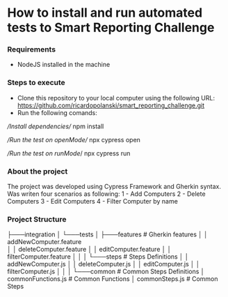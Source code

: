 <H1>How to install and run automated tests to Smart Reporting Challenge</h1>

<h3>Requirements</h3>

- NodeJS installed in the machine

<h3>Steps to execute</h3>

- Clone this repository to your local computer using the following URL: https://github.com/ricardopolanski/smart_reporting_challenge.git
- Run the following comands:

*/Install dependencies/*
npm install

*/Run the test on openMode/*
npx cypress open

*/Run the test on runMode*/
npx cypress run


<h3>About the project</h3>

The project was developed using Cypress Framework and Gherkin syntax.
Was writen four scenarios as following:
  1 - Add Computers
  2 - Delete Computers
  3 - Edit Computers
  4 - Filter Computer by name
  
<h3>Project Structure</h3>

├───integration
│   └───tests
│       ├───features                              # Gherkin features
│       │       addNewComputer.feature  
│       │       deleteComputer.feature
│       │       editComputer.feature
│       │       filterComputer.feature
│       │
│       └───steps                                 # Steps Definitions
│           │   addNewComputer.js
│           │   deleteComputer.js
│           │   editComputer.js
│           │   filterComputer.js
│           │
│           └───common                            # Common Steps Definitions
│                   commonFunctions.js            # Common Functions
│                   commonSteps.js                # Common Steps
